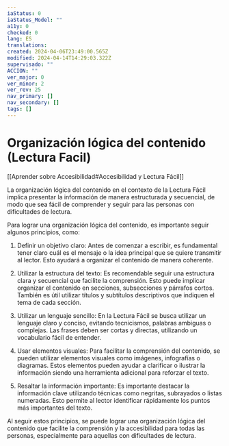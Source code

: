 ```yaml
---
iaStatus: 0
iaStatus_Model: ""
a11y: 0
checked: 0
lang: ES
translations: 
created: 2024-04-06T23:49:00.565Z
modified: 2024-04-14T14:29:03.322Z
supervisado: ""
ACCION: ""
ver_major: 0
ver_minor: 2
ver_rev: 25
nav_primary: []
nav_secondary: []
tags: []
---
```

# Organización lógica del contenido (Lectura Facil)

[[Aprender sobre Accesibilidad#Accesibilidad y Lectura Fácil]]

La organización lógica del contenido en el contexto de la Lectura Fácil implica presentar la información de manera estructurada y secuencial, de modo que sea fácil de comprender y seguir para las personas con dificultades de lectura.

Para lograr una organización lógica del contenido, es importante seguir algunos principios, como:

1. Definir un objetivo claro: Antes de comenzar a escribir, es fundamental tener claro cuál es el mensaje o la idea principal que se quiere transmitir al lector. Esto ayudará a organizar el contenido de manera coherente.
  
2. Utilizar la estructura del texto: Es recomendable seguir una estructura clara y secuencial que facilite la comprensión. Esto puede implicar organizar el contenido en secciones, subsecciones y párrafos cortos. También es útil utilizar títulos y subtítulos descriptivos que indiquen el tema de cada sección.

3. Utilizar un lenguaje sencillo: En la Lectura Fácil se busca utilizar un lenguaje claro y conciso, evitando tecnicismos, palabras ambiguas o complejas. Las frases deben ser cortas y directas, utilizando un vocabulario fácil de entender.

4. Usar elementos visuales: Para facilitar la comprensión del contenido, se pueden utilizar elementos visuales como imágenes, infografías o diagramas. Estos elementos pueden ayudar a clarificar o ilustrar la información siendo una herramienta adicional para reforzar el texto.

5. Resaltar la información importante: Es importante destacar la información clave utilizando técnicas como negritas, subrayados o listas numeradas. Esto permite al lector identificar rápidamente los puntos más importantes del texto.

Al seguir estos principios, se puede lograr una organización lógica del contenido que facilite la comprensión y la accesibilidad para todas las personas, especialmente para aquellas con dificultades de lectura.
